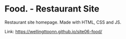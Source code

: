# Food. - Restaurant Site

Restaurant site homepage. Made with HTML, CSS and JS.

Link: https://wellingttoonn.github.io/site06-food/
